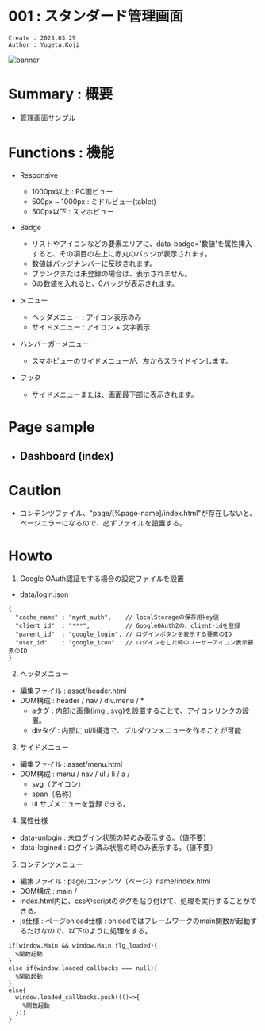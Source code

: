 001 : スタンダード管理画面
===
```
Create : 2023.03.29
Author : Yugeta.Koji
```

![banner](banner.png)

# Summary : 概要
- 管理画面サンプル


# Functions : 機能
- Responsive
  - 1000px以上 : PC画ビュー
  - 500px ~ 1000px : ミドルビュー(tablet)
  - 500px以下 : スマホビュー

- Badge
  - リストやアイコンなどの要素エリアに、data-badge='数値'を属性挿入すると、その項目の左上に赤丸のバッジが表示されます。
  - 数値はバッジナンバーに反映されます。
  - ブランクまたは未登録の場合は、表示されません。
  - 0の数値を入れると、0バッジが表示されます。

- メニュー
  - ヘッダメニュー : アイコン表示のみ
  - サイドメニュー : アイコン + 文字表示

- ハンバーガーメニュー
  - スマホビューのサイドメニューが、左からスライドインします。

- フッタ
  - サイドメニューまたは、画面最下部に表示されます。

# Page sample
- Dashboard (index)
  - 

# Caution
- コンテンツファイル、"page/[%page-name]/index.html"が存在しないと、ページエラーになるので、必ずファイルを設置する。

# Howto

1. Google OAuth認証をする場合の設定ファイルを設置
- data/login.json
```
{
  "cache_name" : "mynt_auth",    // localStorageの保存用key値
  "client_id"  : "***",          // GoogleOAuth2の、client-idを登録
  "parent_id"  : "google_login", // ログインボタンを表示する要素のID
  "user_id"    : "google_icon"   // ログインをした時のユーザーアイコン表示要素のID
}
```

2. ヘッダメニュー
- 編集ファイル : asset/header.html
- DOM構成 : header / nav / div.menu / *
  - aタグ : 内部に画像(img , svg)を設置することで、アイコンリンクの設置。
  - divタグ : 内部に ul/li構造で、プルダウンメニューを作ることが可能

3. サイドメニュー
- 編集ファイル : asset/menu.html
- DOM構成 : menu / nav / ul / li / a / 
  - svg（アイコン）
  - span（名称）
  - ul サブメニューを登録できる。

4. 属性仕様
- data-unlogin : 未ログイン状態の時のみ表示する。（値不要）
- data-logined : ログイン済み状態の時のみ表示する。（値不要）

5. コンテンツメニュー
- 編集ファイル : page/コンテンツ（ページ）name/index.html
- DOM構成 : main / 
- index.html内に、cssやscriptのタグを貼り付けて、処理を実行することができる。
- js仕様 : ページonload仕様 : onloadではフレームワークのmain関数が起動するだけなので、以下のように処理をする。
```
if(window.Main && window.Main.flg_loaded){
  %関数起動
}
else if(window.loaded_callbacks === null){
  %関数起動
}
else{
  window.loaded_callbacks.push((()=>{
    %関数起動
  }))
}
```
